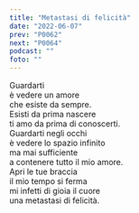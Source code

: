 ```yaml
---
title: "Metastasi di felicità"
date: "2022-06-07"
prev: "P0062"
next: "P0064"
podcast: ""
foto: ""
---
```


Guardarti  
è vedere un amore  
che esiste da sempre.  
Esisti da prima nascere  
ti amo da prima di conoscerti.  
Guardarti negli occhi  
è vedere lo spazio infinito  
ma mai sufficiente  
a contenere tutto il mio amore.  
Apri le tue braccia  
il mio tempo si ferma  
mi infetti di gioia il cuore  
una metastasi di felicità.
